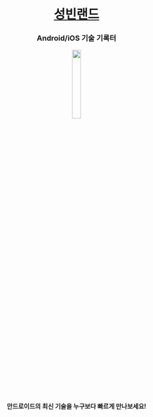 <h1 align="center"><a href="https://sungbin.land/">성빈랜드</a></h1>
<h3 align="center">Android/iOS 기술 기록터</h3>

<p align="center">
<img src="https://github.com/sungbinland/resource/blob/main/icon/hotel.png?raw=true" width="20%"/>
</p>

<h4 align="center">안드로이드의 최신 기술을 누구보다 빠르게 만나보세요!</h4>
